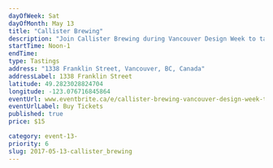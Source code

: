 ```yaml
---
dayOfWeek: Sat
dayOfMonth: May 13
title: "Callister Brewing"
description: "Join Callister Brewing during Vancouver Design Week to take a look behind the scenes at Canada's first brewers collective and the most unique little brewery in Vancouver. Also check out the latest photography exhibit from Goldmoss Satellite. Ticket includes 4 x 5oz beer samples from each of the four breweries on-site, and a private tour with Callister's owners, Chris Lay and Diana McKenzie. All ages welcome - beer samples may be substituted for Callister's non-alcoholic, handmade soda."
startTime: Noon-1
endTime: 
type: Tastings
address: "1338 Franklin Street, Vancouver, BC, Canada"
addressLabel: 1338 Franklin Street
latitude: 49.2823028824704
longitude: -123.076716845864
eventUrl: www.eventbrite.ca/e/callister-brewing-vancouver-design-week-tickets-33945557075
eventUrlLabel: Buy Tickets
published: true
price: $15

category: event-13-
priority: 6
slug: 2017-05-13-callister_brewing
---
```

